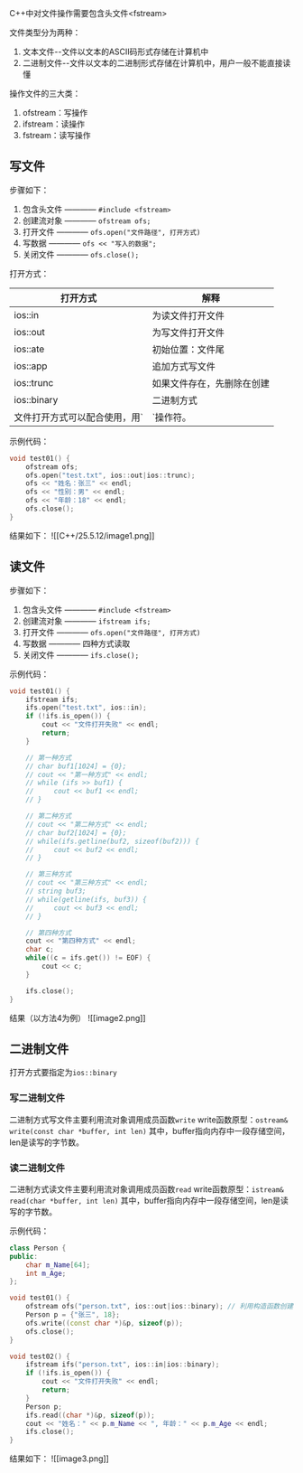 
C++中对文件操作需要包含头文件\<fstream>

文件类型分为两种：
1. 文本文件--文件以文本的ASCII码形式存储在计算机中
2. 二进制文件--文件以文本的二进制形式存储在计算机中，用户一般不能直接读懂

操作文件的三大类：
1. ofstream：写操作
2. ifstream：读操作
3. fstream：读写操作

## 写文件

步骤如下：
1. 包含头文件 ———— `#include <fstream>`
2. 创建流对象 ———— `ofstream ofs;`
3. 打开文件 ———— `ofs.open("文件路径", 打开方式)`
4. 写数据 ———— `ofs << "写入的数据";`
5. 关闭文件 ———— `ofs.close();`

打开方式：

| 打开方式        | 解释            |
| ----------- | ------------- |
| ios::in     | 为读文件打开文件      |
| ios::out    | 为写文件打开文件      |
| ios::ate    | 初始位置：文件尾      |
| ios::app    | 追加方式写文件       |
| ios::trunc  | 如果文件存在，先删除在创建 |
| ios::binary | 二进制方式         |
文件打开方式可以配合使用，用`|`操作符。

示例代码：
```cpp
void test01() {
    ofstream ofs;
    ofs.open("test.txt", ios::out|ios::trunc);
    ofs << "姓名：张三" << endl;
    ofs << "性别：男" << endl;
    ofs << "年龄：18" << endl;
    ofs.close();
}
```

结果如下：
![[C++/25.5.12/image1.png]]

## 读文件

步骤如下：
1. 包含头文件 ———— `#include <fstream>`
2. 创建流对象 ———— `ifstream ifs;`
3. 打开文件 ———— `ofs.open("文件路径", 打开方式)`
4. 写数据 ———— 四种方式读取
5. 关闭文件 ———— `ifs.close();`

示例代码：
```cpp
void test01() {
    ifstream ifs;
    ifs.open("test.txt", ios::in);
    if (!ifs.is_open()) {
        cout << "文件打开失败" << endl;
        return;
    }

    // 第一种方式
    // char buf1[1024] = {0};
    // cout << "第一种方式" << endl;
    // while (ifs >> buf1) {
    //     cout << buf1 << endl;
    // }  

    // 第二种方式
    // cout << "第二种方式" << endl;
    // char buf2[1024] = {0};
    // while(ifs.getline(buf2, sizeof(buf2))) {
    //     cout << buf2 << endl;
    // }  

    // 第三种方式
    // cout << "第三种方式" << endl;
    // string buf3;
    // while(getline(ifs, buf3)) {
    //     cout << buf3 << endl;
    // }

    // 第四种方式
    cout << "第四种方式" << endl;
    char c;
    while((c = ifs.get()) != EOF) {
        cout << c;
    }

    ifs.close();
}
```

结果（以方法4为例）
![[image2.png]]

## 二进制文件

打开方式要指定为`ios::binary`

### 写二进制文件

二进制方式写文件主要利用流对象调用成员函数`write`
write函数原型：`ostream& write(const char *buffer, int len)`
其中，buffer指向内存中一段存储空间，len是读写的字节数。

### 读二进制文件

二进制方式读文件主要利用流对象调用成员函数`read`
write函数原型：`istream& read(char *buffer, int len)`
其中，buffer指向内存中一段存储空间，len是读写的字节数。

示例代码：
```cpp
class Person {
public:
    char m_Name[64];
    int m_Age;
}; 

void test01() {
    ofstream ofs("person.txt", ios::out|ios::binary); // 利用构造函数创建ofs
    Person p = {"张三", 18};
    ofs.write((const char *)&p, sizeof(p));
    ofs.close();
}

void test02() {
    ifstream ifs("person.txt", ios::in|ios::binary);
    if (!ifs.is_open()) {
        cout << "文件打开失败" << endl;
        return;
    }
    Person p;
    ifs.read((char *)&p, sizeof(p));
    cout << "姓名：" << p.m_Name << ", 年龄：" << p.m_Age << endl;
    ifs.close();
}
```

结果如下：
![[image3.png]]

